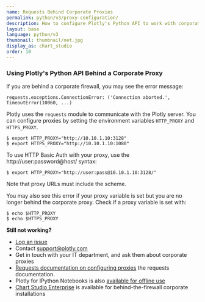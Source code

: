 ```yaml
---
name: Requests Behind Corporate Proxies
permalink: python/v3/proxy-configuration/
description: How to configure Plotly's Python API to work with corporate proxies
layout: base
language: python/v3
thumbnail: thumbnail/net.jpg
display_as: chart_studio
order: 10
---
```


### Using Plotly's Python API Behind a Corporate Proxy

If you are behind a corporate firewall, you may see the error message:

<pre><code>requests.exceptions.ConnectionError: ('Connection aborted.', TimeoutError(10060, ...)</code></pre>

Plotly uses the `requests` module to communicate with the Plotly server. You can configure proxies by setting the environment variables `HTTP_PROXY` and `HTTPS_PROXY`.


<pre><code>$ export HTTP_PROXY="http://10.10.1.10:3128"
$ export HTTPS_PROXY="http://10.10.1.10:1080"
</code></pre>

To use HTTP Basic Auth with your proxy, use the http://user:password@host/ syntax:

<pre><code>$ export HTTP_PROXY="http://user:pass@10.10.1.10:3128/"</code></pre>

Note that proxy URLs must include the scheme.

You may also see this error if your proxy variable is set but you are no longer behind the
corporate proxy. Check if a proxy variable is set with:

<pre><code>$ echo $HTTP_PROXY
$ echo $HTTPS_PROXY
</code></pre>


**Still not working?**

- [Log an issue](https://github.com/plotly/python-api)
- Contact <support@plotly.com>
- Get in touch with your IT department, and ask them about corporate proxies
- [Requests documentation on configuring proxies](http://docs.python-requests.org/en/latest/user/advanced/#proxies)
the requests documentation.
- Plotly for IPython Notebooks is also [available for offline use](https://plotly.com/python/offline/)
- [Chart Studio Enterprise](https://plotly.com/product/enterprise) is available for behind-the-firewall corporate installations
